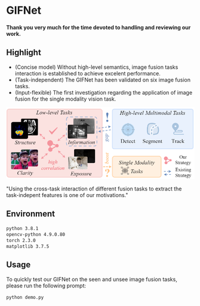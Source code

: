 # GIFNet

#### Thank you very much for the time devoted to handling and reviewing our work.

## Highlight
- (Concise model) Without high-level semantics, image fusion tasks interaction is established to achieve excelent performance.
- (Task-independent) The GIFNet has been validated on six image fusion tasks.
- (Input-flexible) The first investigation regarding the application of image fusion for the single modality vision task.

<div align="left">
  <img src="images/motivation.png" width="700px" />
  <p>"Using the cross-task interaction of different fusion tasks to extract the task-indepent features is one of our motivations."</p>
</div>

## Environment
```
python 3.8.1
opencv-python 4.9.0.80
torch 2.3.0
matplotlib 3.7.5
```

## Usage
To quickly test our GIFNet on the seen and unsee image fusion tasks, please run the following prompt:

```
python demo.py
```
